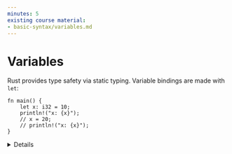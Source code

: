 ```yaml
---
minutes: 5
existing course material:
- basic-syntax/variables.md
---
```


# Variables

Rust provides type safety via static typing. Variable bindings are made with
`let`:

```rust,editable
fn main() {
    let x: i32 = 10;
    println!("x: {x}");
    // x = 20;
    // println!("x: {x}");
}
```

<details>

* Uncomment the `x = 20` to demonstrate that variables are immutable by default.
  Add the `mut` keyword to allow changes.

* The `i32` here is the type of the variable. This must be known at compile
  time, but type inference (covered later) allows the programmer to omit it in
  many cases.

</details>
